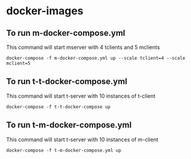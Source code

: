 # docker-images

## To run m-docker-compose.yml
This command will start mserver with 4 tclients and 5 mclients
```
docker-compose -f m-docker-compose.yml up --scale tclient=4 --scale mclient=5
```
## To run t-t-docker-compose.yml
This command will start t-server with 10 instances of t-client
```
docker-compose -f t-t-docker-compose up
```

## To run t-m-docker-compose.yml
This command will start t-server with 10 instances of m-client
```
docker-compose -f t-m-docker-compose.yml up
```